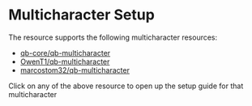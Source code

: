 # Multicharacter Setup

The resource supports the following multicharacter resources:

- [qb-core/qb-multicharacter](multicharacter-resources/qb-core-qb-multicharacter.md)
- [OwenT1/qb-multicharacter](multicharacter-resources/OwenT1-qb-multicharacter.md)
- [marcostom32/qb-multicharacter](multicharacter-resources/marcostom32-qb-multicharacter.md)

Click on any of the above resource to open up the setup guide for that multicharacter
